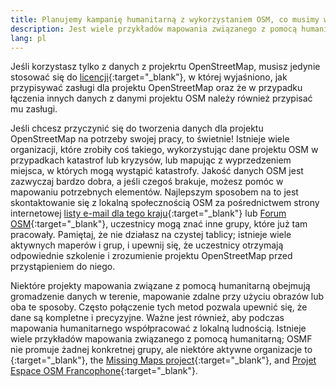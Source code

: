 ```yaml
---
title: Planujemy kampanię humanitarną z wykorzystaniem OSM, co musimy wiedzieć?
description: Jest wiele przykładów mapowania związanego z pomocą humanitarną
lang: pl
---
```


Jeśli korzystasz tylko z danych z projekrtu OpenStreetMap, musisz jedynie stosować się do 
[licencji](https://www.openstreetmap.org/copyright){:target="_blank"}, w której wyjaśniono, jak przypisywać zasługi dla projektu OpenStreetMap oraz że w przypadku łączenia innych danych z danymi projektu OSM należy również przypisać mu zasługi.

Jeśli chcesz przyczynić się do tworzenia danych dla projektu OpenStreetMap na potrzeby swojej pracy, to świetnie! Istnieje wiele organizacji, które zrobiły coś takiego, wykorzystując dane projektu OSM w przypadkach katastrof lub kryzysów, lub mapując z wyprzedzeniem miejsca, w których mogą wystąpić katastrofy. Jakość danych OSM jest zazwyczaj bardzo dobra, a jeśli czegoś brakuje, możesz pomóc w mapowaniu potrzebnych elementów. Najlepszym sposobem na to jest skontaktowanie się z lokalną społecznością OSM za pośrednictwem strony internetowej [listy e-mail dla tego kraju](https://lists.openstreetmap.org/listinfo){:target="_blank"} lub [Forum OSM](https://community.openstreetmap.org){:target="_blank"},  uczestnicy mogą znać inne grupy, które już tam pracowały. Pamiętaj, że nie działasz na czystej tablicy; istnieje wiele aktywnych maperów i grup, i upewnij się, że uczestnicy otrzymają odpowiednie szkolenie i zrozumienie projektu OpenStreetMap przed przystąpieniem do niego.

Niektóre projekty mapowania związane z pomocą humanitarną obejmują gromadzenie danych w terenie, mapowanie zdalne przy użyciu obrazów lub oba te sposoby. Często połączenie tych metod pozwala upewnić się, że dane są kompletne i precyzyjne. Ważne jest również, aby podczas mapowania humanitarnego współpracować z lokalną ludnością. Istnieje wiele przykładów mapowania związanego z pomocą humanitarną; OSMF nie promuje żadnej konkretnej grupy, ale niektóre aktywne organizacje to [](http://www.hotosm.org){:target="_blank"}, the [Missing Maps project](http://www.missingmaps.org){:target="_blank"}, and [Projet Espace OSM Francophone](https://projeteof.org/){:target="_blank"}.
